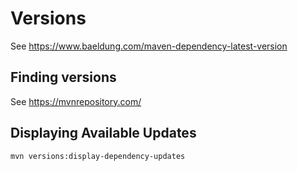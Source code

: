 # Versions

See https://www.baeldung.com/maven-dependency-latest-version

## Finding versions

See https://mvnrepository.com/

## Displaying Available Updates

```bash
mvn versions:display-dependency-updates
```